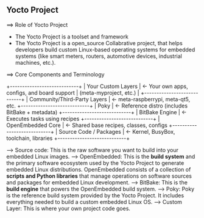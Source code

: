## Yocto Project

==> Role of Yocto Project
- The Yocto Project is a toolset and framework
- The Yocto Project is a open_source Collabrative project, that helps developers build custom Linux-based operating systems for embedded systems (like smart meters, routers, automotive devices, industrial machines, etc.).

==> Core Components and Terminology

+----------------------------+
|   Your Custom Layers       |  ← Your own apps, configs, and board support
|   (meta-myproject, etc.)   |
+----------------------------+
| Community/Third-Party Layers | ← meta-raspberrypi, meta-qt5, etc.
+----------------------------+
|           Poky             |  ← Reference distro (includes BitBake + metadata)
+----------------------------+
|       BitBake Engine       |  ← Executes tasks using recipes
+----------------------------+
|     OpenEmbedded Core      |  ← Shared base recipes, classes, configs
+----------------------------+
|   Source Code / Packages   |  ← Kernel, BusyBox, toolchain, libraries
+----------------------------+

--> Source code: This is the raw software you want to build into your embedded Linux images.
--> OpenEmbedded: This is the **build system** and the primary software ecosystem used by the Yocto Project to generate embedded Linux distributions.
OpenEmbedded consists of a collection of **scripts and Python libraries** that manage operations on software sources and packages for embedded Linux development.
--> BitBake: This is the **build engine** that powers the OpenEmbedded build system.
--> Poky: Poky is the reference build system provided by the Yocto Project. It includes everything needed to build a custom embedded Linux OS.
--> Custom Layer: This is where your own project code goes.





















